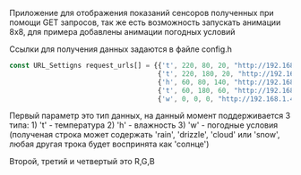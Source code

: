 Приложение для отображения показаний сенсоров полученных при помощи GET запросов,
так же есть возможность запускать анимации 8x8, для примера добавлены анимации погодных условий

Ссылки для получения данных задаются в файле config.h

```javascript
const URL_Settigns request_urls[] = {{'t', 220, 80, 20, "http://192.168.1.45:1880/get_temp1"},
                                     {'t', 220, 180, 20, "http://192.168.1.45:1880/get_temp2"},
                                     {'h', 60, 80, 140, "http://192.168.1.45:1880/get_hum1"},
                                     {'t', 60, 180, 60, "http://192.168.1.45:1880/temp_w1"},
                                     {'w', 0, 0, 0, "http://192.168.1.45:1880/wmode"}};
```                                    

Первый параметр это тип данных, на данный момент поддерживается 3 типа:
    1) 't' - температура 
    2) 'h' - влажность
    3) 'w' - погодные условия (полученая строка может содержать 'rain', 'drizzle', 'cloud' или 'snow', любая другая трока будет воспринята как 'солнце')

Второй, третий и четвертый это R,G,B 